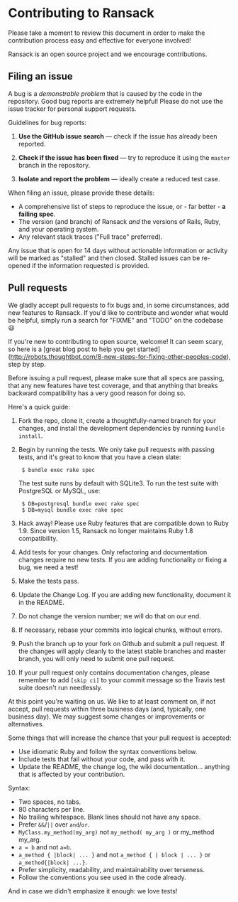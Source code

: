 # Contributing to Ransack

Please take a moment to review this document in order to make the contribution
process easy and effective for everyone involved!

Ransack is an open source project and we encourage contributions.

## Filing an issue

A bug is a _demonstrable problem_ that is caused by the code in the repository.
Good bug reports are extremely helpful! Please do not use the issue tracker for personal support requests.

Guidelines for bug reports:

1. **Use the GitHub issue search** &mdash; check if the issue has already been
   reported.

2. **Check if the issue has been fixed** &mdash; try to reproduce it using the
   `master` branch in the repository.

3. **Isolate and report the problem** &mdash; ideally create a reduced test
   case.

When filing an issue, please provide these details:

* A comprehensive list of steps to reproduce the issue, or - far better - **a failing spec**.
* The version (and branch) of Ransack *and* the versions of Rails, Ruby, and your operating system.
* Any relevant stack traces ("Full trace" preferred).

Any issue that is open for 14 days without actionable information or activity
will be marked as "stalled" and then closed. Stalled issues can be re-opened
if the information requested is provided.

## Pull requests

We gladly accept pull requests to fix bugs and, in some circumstances, add new
features to Ransack. If you'd like to contribute and wonder what would be
helpful, simply run a search for "FIXME" and "TODO" on the codebase :smiley:

If you're new to contributing to open source, welcome! It can seem scary, so
here is a [great blog post to help you get started]
(http://robots.thoughtbot.com/8-new-steps-for-fixing-other-peoples-code),
step by step.

Before issuing a pull request, please make sure that all specs are passing,
that any new features have test coverage, and that anything that breaks
backward compatibility has a very good reason for doing so.

Here's a quick guide:

1. Fork the repo, clone it, create a thoughtfully-named branch for your changes,
   and install the development dependencies by running `bundle install`.

2. Begin by running the tests. We only take pull requests with passing tests,
   and it's great to know that you have a clean slate:

        $ bundle exec rake spec

   The test suite runs by default with SQLite3. To run the test suite with PostgreSQL or MySQL, use:

        $ DB=postgresql bundle exec rake spec
        $ DB=mysql bundle exec rake spec

3. Hack away! Please use Ruby features that are compatible down to Ruby 1.9.
   Since version 1.5, Ransack no longer maintains Ruby 1.8 compatibility.

4. Add tests for your changes. Only refactoring and documentation changes
   require no new tests. If you are adding functionality or fixing a bug, we
   need a test!

5. Make the tests pass.

6. Update the Change Log. If you are adding new functionality, document it in
   the README.

7. Do not change the version number; we will do that on our end.

8. If necessary, rebase your commits into logical chunks, without errors.

9. Push the branch up to your fork on Github and submit a pull request. If the
   changes will apply cleanly to the latest stable branches and master branch,
   you will only need to submit one pull request.

10. If your pull request only contains documentation changes, please remember to
   add `[skip ci]` to your commit message so the Travis test suite doesn't run
   needlessly.

At this point you're waiting on us. We like to at least comment on, if not
accept, pull requests within three business days (and, typically, one business
day). We may suggest some changes or improvements or alternatives.

Some things that will increase the chance that your pull request is accepted:

* Use idiomatic Ruby and follow the syntax conventions below.
* Include tests that fail without your code, and pass with it.
* Update the README, the change log, the wiki documentation... anything that is
  affected by your contribution.

Syntax:

* Two spaces, no tabs.
* 80 characters per line.
* No trailing whitespace. Blank lines should not have any space.
* Prefer `&&`/`||` over `and`/`or`.
* `MyClass.my_method(my_arg)` not `my_method( my_arg )` or my_method my_arg.
* `a = b` and not `a=b`.
* `a_method { |block| ... }` and not `a_method { | block | ... }` or
`a_method{|block| ...}`.
* Prefer simplicity, readability, and maintainability over terseness.
* Follow the conventions you see used in the code already.

And in case we didn't emphasize it enough: we love tests!
